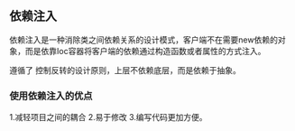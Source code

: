 ## 依赖注入

依赖注入是一种消除类之间依赖关系的设计模式，客户端不在需要new依赖的对象，而是依靠Ioc容器将客户端的依赖通过构造函数或者属性的方式注入。

遵循了 控制反转的设计原则，上层不依赖底层，而是依赖于抽象。

### 使用依赖注入的优点

1.减轻项目之间的耦合
2.易于修改
3.编写代码更加方便。
